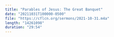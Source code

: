 ```yaml
---
title: "Parables of Jesus: The Great Banquet"
date: "20211031T100000-0500"
file: "https://cflcn.org/sermons/2021-10-31.m4a"
length: "14261098"
duration: "29:54"
---
```

